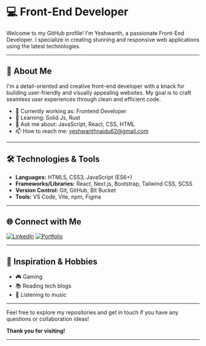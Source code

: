 # 💻 Front-End Developer 

Welcome to my GitHub profile! I'm Yeshwanth, a passionate Front-End Developer. I specialize in creating stunning and responsive web applications using the latest technologies.

---

## 🌟 About Me

I'm a detail-oriented and creative front-end developer with a knack for building user-friendly and visually appealing websites. My goal is to craft seamless user experiences through clean and efficient code.

- 🔭 Currently working as: Frontend Developer 
- 🌱 Learning: Solid Js, Rust
- 💬 Ask me about: JavaScript, React, CSS, HTML
- 📫 How to reach me: yeshwanthnaidu62@gmail.com

---

## 🛠️ Technologies & Tools

- **Languages:** HTML5, CSS3, JavaScript (ES6+)
- **Frameworks/Libraries:** React, Next.js, Bootstrap, Tailwind CSS, SCSS
- **Version Control:** Git, GitHub, Bit Bucket
- **Tools:** VS Code, Vite, npm, Figma

---

## 🌐 Connect with Me

[![LinkedIn](https://img.shields.io/badge/LinkedIn-Profile-blue)](https://www.linkedin.com/in/yeshwanth-c-76b86123a/)
[![Portfolio](https://img.shields.io/badge/Portfolio-Website-brightgreen)](https://yesh18.netlify.app)

---

## 🎨 Inspiration & Hobbies

- 🎮 Gaming
- 📚 Reading tech blogs
- 🎵 Listening to music

---

Feel free to explore my repositories and get in touch if you have any questions or collaboration ideas!

**Thank you for visiting!**

---

